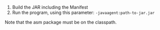 1. Build the JAR including the Manifest
2. Run the program, using this parameter: `-javaagent:path-to-jar.jar`

Note that the asm package must be on the classpath.